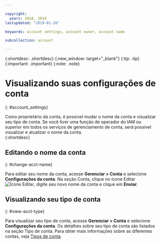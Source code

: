 ```yaml
---

copyright:
  years: 2018, 2019
lastupdated: "2019-01-28"

keywords: account settings, account owner, account name

subcollection: account

---
```


{:shortdesc: .shortdesc}
{:new_window: target="_blank"}
{:tip: .tip}
{:important: .important}
{:note: .note}


# Visualizando suas configurações de conta
{: #account_settings}

Como proprietário da conta, é possível mudar o nome da conta e visualizar seu tipo de conta. Se você tiver uma função de operador do IAM ou superior em todos os serviços de gerenciamento de conta, será possível visualizar e atualizar o nome da conta.  
{:shortdesc}

## Editando o nome da conta
{: #change-acct-name}

Para editar seu nome da conta, acesse **Gerenciar > Conta** e selecione **Configurações da conta**. Na seção Conta, clique no ícone Editar ![Ícone Editar](../icons/edit-tagging.svg), digite seu novo nome da conta e clique em **Enviar**.

## Visualizando seu tipo de conta
{: #view-acct-type}

Para visualizar seu tipo de conta, acesse **Gerenciar > Conta** e selecione **Configurações da conta**. Os detalhes sobre seu tipo de conta são listados na seção Tipo de conta. Para obter mais informações sobre as diferentes contas, veja [Tipos de conta](/docs/account?topic=account-accounts).
